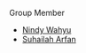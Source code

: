 Group Member

- <a href = "https://github.com/nindywahyu">Nindy Wahyu</a>
- <a href = "https://github.com/suhailarfan">Suhailah Arfan</a>
